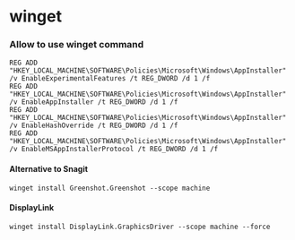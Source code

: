 # winget




### Allow to use winget command

````
REG ADD "HKEY_LOCAL_MACHINE\SOFTWARE\Policies\Microsoft\Windows\AppInstaller" /v EnableExperimentalFeatures /t REG_DWORD /d 1 /f
REG ADD "HKEY_LOCAL_MACHINE\SOFTWARE\Policies\Microsoft\Windows\AppInstaller" /v EnableAppInstaller /t REG_DWORD /d 1 /f
REG ADD "HKEY_LOCAL_MACHINE\SOFTWARE\Policies\Microsoft\Windows\AppInstaller" /v EnableHashOverride /t REG_DWORD /d 1 /f
REG ADD "HKEY_LOCAL_MACHINE\SOFTWARE\Policies\Microsoft\Windows\AppInstaller" /v EnableMSAppInstallerProtocol /t REG_DWORD /d 1 /f
````

#### Alternative to Snagit

``
winget install Greenshot.Greenshot --scope machine
``


#### DisplayLink

``
winget install DisplayLink.GraphicsDriver --scope machine --force
``
